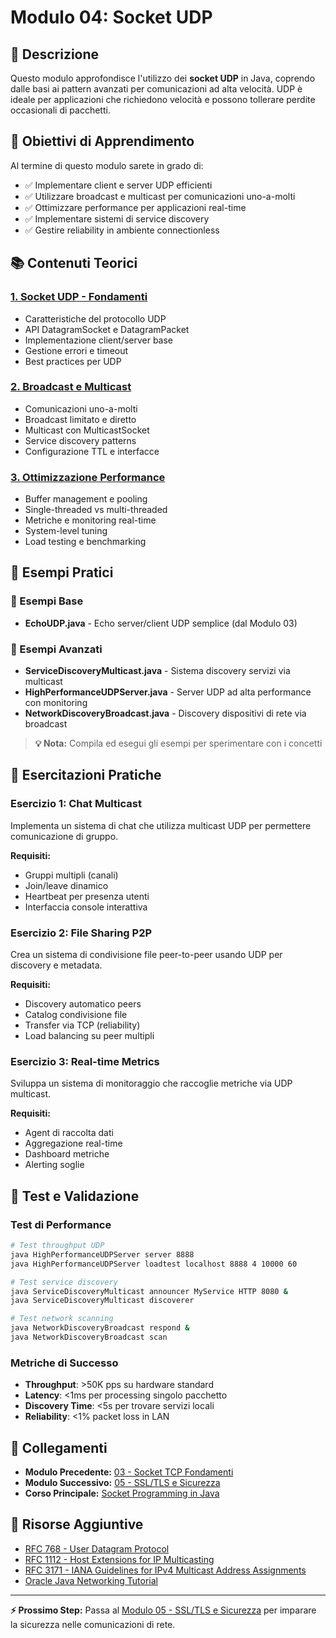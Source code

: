 # Modulo 04: Socket UDP

## 📝 Descrizione
Questo modulo approfondisce l'utilizzo dei **socket UDP** in Java, coprendo dalle basi ai pattern avanzati per comunicazioni ad alta velocità. UDP è ideale per applicazioni che richiedono velocità e possono tollerare perdite occasionali di pacchetti.

## 🎯 Obiettivi di Apprendimento
Al termine di questo modulo sarete in grado di:
- ✅ Implementare client e server UDP efficienti
- ✅ Utilizzare broadcast e multicast per comunicazioni uno-a-molti
- ✅ Ottimizzare performance per applicazioni real-time
- ✅ Implementare sistemi di service discovery
- ✅ Gestire reliability in ambiente connectionless

## 📚 Contenuti Teorici

### [1. Socket UDP - Fondamenti](01-Socket-UDP-Fondamenti.md)
- Caratteristiche del protocollo UDP
- API DatagramSocket e DatagramPacket
- Implementazione client/server base
- Gestione errori e timeout
- Best practices per UDP

### [2. Broadcast e Multicast](02-Broadcast-Multicast.md)
- Comunicazioni uno-a-molti
- Broadcast limitato e diretto
- Multicast con MulticastSocket
- Service discovery patterns
- Configurazione TTL e interfacce

### [3. Ottimizzazione Performance](03-UDP-Performance.md)
- Buffer management e pooling
- Single-threaded vs multi-threaded
- Metriche e monitoring real-time
- System-level tuning
- Load testing e benchmarking

## 🎯 Esempi Pratici

### 📁 Esempi Base
- **EchoUDP.java** - Echo server/client UDP semplice (dal Modulo 03)

### 📁 Esempi Avanzati
- **ServiceDiscoveryMulticast.java** - Sistema discovery servizi via multicast
- **HighPerformanceUDPServer.java** - Server UDP ad alta performance con monitoring
- **NetworkDiscoveryBroadcast.java** - Discovery dispositivi di rete via broadcast

> **💡 Nota:** Compila ed esegui gli esempi per sperimentare con i concetti

## 🔧 Esercitazioni Pratiche

### Esercizio 1: Chat Multicast
Implementa un sistema di chat che utilizza multicast UDP per permettere comunicazione di gruppo.

**Requisiti:**
- Gruppi multipli (canali)
- Join/leave dinamico
- Heartbeat per presenza utenti
- Interfaccia console interattiva

### Esercizio 2: File Sharing P2P
Crea un sistema di condivisione file peer-to-peer usando UDP per discovery e metadata.

**Requisiti:**
- Discovery automatico peers
- Catalog condivisione file
- Transfer via TCP (reliability)
- Load balancing su peer multipli

### Esercizio 3: Real-time Metrics
Sviluppa un sistema di monitoraggio che raccoglie metriche via UDP multicast.

**Requisiti:**
- Agent di raccolta dati
- Aggregazione real-time
- Dashboard metriche
- Alerting soglie

## 🧪 Test e Validazione

### Test di Performance
```bash
# Test throughput UDP
java HighPerformanceUDPServer server 8888
java HighPerformanceUDPServer loadtest localhost 8888 4 10000 60

# Test service discovery
java ServiceDiscoveryMulticast announcer MyService HTTP 8080 &
java ServiceDiscoveryMulticast discoverer

# Test network scanning
java NetworkDiscoveryBroadcast respond &
java NetworkDiscoveryBroadcast scan
```

### Metriche di Successo
- **Throughput**: >50K pps su hardware standard
- **Latency**: <1ms per processing singolo pacchetto
- **Discovery Time**: <5s per trovare servizi locali
- **Reliability**: <1% packet loss in LAN

## 🔗 Collegamenti
- **Modulo Precedente:** [03 - Socket TCP Fondamenti](../03-Socket-TCP-Fondamenti/README.md)
- **Modulo Successivo:** [05 - SSL/TLS e Sicurezza](../05-SSL-TLS-Sicurezza/README.md)
- **Corso Principale:** [Socket Programming in Java](../README.md)

## 📖 Risorse Aggiuntive
- [RFC 768 - User Datagram Protocol](https://tools.ietf.org/html/rfc768)
- [RFC 1112 - Host Extensions for IP Multicasting](https://tools.ietf.org/html/rfc1112)
- [RFC 3171 - IANA Guidelines for IPv4 Multicast Address Assignments](https://tools.ietf.org/html/rfc3171)
- [Oracle Java Networking Tutorial](https://docs.oracle.com/javase/tutorial/networking/)

---
**⚡ Prossimo Step:** Passa al [Modulo 05 - SSL/TLS e Sicurezza](../05-SSL-TLS-Sicurezza/README.md) per imparare la sicurezza nelle comunicazioni di rete.